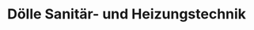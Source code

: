 ---
title: "Dölle Sanitär- und Heizungstechnik"
url: /goettingen/doelle-sanitaer-und-heizungstechnik/
shop: Basteln
---